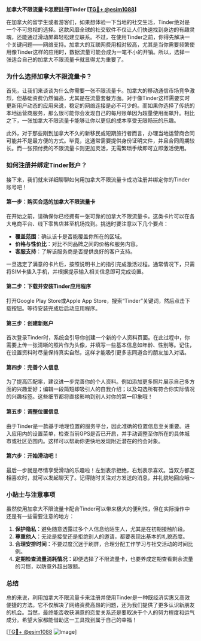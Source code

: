 **加拿大不限流量卡怎麽註冊Tinder [[TG💪+ @esim1088](https://t.me/s/esim1088)]**

在加拿大的留学生或者游客们，如果想体验一下当地的社交生活，Tinder绝对是一个不可忽视的选择。这款风靡全球的社交软件不仅让人们快速找到身边的有趣灵魂，还能通过滑动屏幕轻松建立联系。不过，在使用Tinder之前，你得先解决一个关键问题——网络支持。加拿大的互联网费用相对较高，尤其是当你需要频繁使用像Tinder这样的应用时，数据流量可能会成为一笔不小的开销。所以，选择一张适合自己的加拿大不限流量卡就显得尤为重要了。

### **为什么选择加拿大不限流量卡？**

首先，让我们来谈谈为什么你需要一张不限流量卡。加拿大的移动通信市场竞争激烈，但基础资费仍然偏高，尤其是在流量套餐方面。对于像Tinder这样需要实时更新用户动态的应用来说，稳定的网络连接是必不可少的。而如果你选择了传统的本地运营商服务，那么很可能你会发现自己的每月账单因为超量使用而飙升。相比之下，一张加拿大不限流量卡能够让你以更低的成本享受无限畅玩的乐趣。

此外，对于那些刚到加拿大不久的新移民或短期旅行者而言，办理当地运营商合同可能并不是最方便的方式。毕竟，这通常需要提供身份证明文件，并且合同周期较长。而一张预付费的不限流量卡则更加灵活，无需繁琐手续即可立即激活使用。

### **如何注册并绑定Tinder账户？**

接下来，我们就来详细聊聊如何用加拿大不限流量卡成功注册并绑定你的Tinder账号吧！

#### **第一步：购买合适的加拿大不限流量卡**
在开始之前，请确保你已经拥有一张可靠的加拿大不限流量卡。这类卡片可以在各大电商平台、线下零售店甚至机场找到。挑选时要注意以下几个要点：
- **覆盖范围**：确认该卡是否能覆盖你所在的区域。
- **价格与性价比**：对比不同品牌之间的价格和服务内容。
- **客服支持**：了解该服务商是否提供良好的客户支持。

一旦选定了满意的卡片后，按照说明书上的指引完成激活过程。通常情况下，只需将SIM卡插入手机，并根据提示输入相关信息即可完成设置。

#### **第二步：下载并安装Tinder应用程序**
打开Google Play Store或Apple App Store，搜索“Tinder”关键词，然后点击下载按钮。等待安装完成后启动应用程序。

#### **第三步：创建新账户**
首次登录Tinder时，系统会引导你创建一个新的个人资料页面。在此过程中，你需要上传一张清晰的照片作为头像，并填写一些基本信息如年龄、性别等。记住，在设置资料时尽量保持真实自然，这样才能吸引更多志同道合的朋友加入对话。

#### **第四步：完善个人信息**
为了提高匹配率，建议进一步完善你的个人资料。例如添加更多照片展示自己多方面的兴趣爱好；编辑一段简短却吸引人的自我介绍；以及勾选所有符合你实际情况的兴趣标签。这些细节都将直接影响到别人对你的第一印象哦！

#### **第五步：调整位置信息**
由于Tinder是一款基于地理位置的服务平台，因此准确的位置信息至关重要。进入应用内的设置菜单，检查当前GPS是否已开启，并手动调整至你所在的具体城市或社区范围内。这样可以帮助你更快地发现附近潜在的约会对象。

#### **第六步：开始滑动吧！**
最后一步就是尽情享受滑动的乐趣啦！左划表示拒绝，右划表示喜欢。当双方都互相喜欢时，就可以发起聊天了。记得随时关注对方发送的消息，并礼貌地回应哦～

### **小贴士与注意事项**

虽然使用加拿大不限流量卡配合Tinder可以带来极大的便利性，但在实际操作中还是有一些需要注意的地方：

1. **保护隐私**：避免随意透露过多个人信息给陌生人，尤其是在初期接触阶段。
2. **尊重他人**：无论是接受还是拒绝别人的邀请，都要表现出基本的礼貌态度。
3. **合理安排时间**：不要过度沉迷于刷屏，合理分配工作学习与社交活动的时间比例。
4. **定期检查流量消耗情况**：即便选择了不限流量卡，也要养成定期查看剩余流量的习惯，以防意外超出限额。

### **总结**

总的来说，利用加拿大不限流量卡来注册并使用Tinder是一种既经济实惠又高效便捷的方法。它不仅解决了网络资费高昂的问题，还为我们提供了更多认识新朋友的机会。当然，最终能否收获满意的恋爱关系还是要取决于个人的努力程度和运气成分。希望大家都能借助这一工具找到属于自己的幸福！

[[TG💪+ @esim1088](https://t.me/s/esim1088) ![Image](https://i.postimg.cc/4NQfJmqS/Snipaste-2025-05-13-00-14-12.png)]